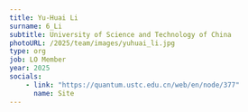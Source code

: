```yaml
---
title: Yu-Huai Li
surname: 6_Li
subtitle: University of Science and Technology of China
photoURL: /2025/team/images/yuhuai_li.jpg
type: org
job: LO Member
year: 2025
socials:
    - link: "https://quantum.ustc.edu.cn/web/en/node/377"
      name: Site
---
```

